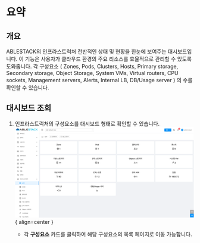 # 요약

## 개요
ABLESTACK의 인프라스트럭처 전반적인 상태 및 현황을 한눈에 보여주는 대시보드입니다. 이 기능은 사용자가 클라우드 환경의 주요 리소스를 효율적으로 관리할 수 있도록 도와줍니다. 각 구성요소 ( Zones, Pods, Clusters, Hosts, Primary storage, Secondary storage, Object Storage, System VMs, Virtual routers, CPU sockets, Management servers, Alerts, Internal LB, DB/Usage server ) 의 수를 확인할 수 있습니다.

## 대시보드 조회

1. 인프라스트럭처의 구성요소를 대시보드 형태로 확인할 수 있습니다.
    ![Public IP 주소 목록 조회](../../assets/images/admin-guide/mold/infrastructure/summary/infrastructure-dashboard.png){ align=center }

    * 각 **구성요소** 카드를 클릭하여 해당 구성요소의 목록 페이지로 이동 가능합니다.
